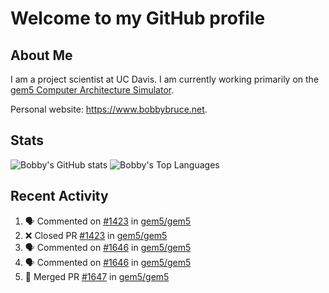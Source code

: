 # Welcome to my GitHub profile

## About Me

I am a project scientist at UC Davis. I am currently working primarily on the [gem5 Computer Architecture Simulator](https://github.com/gem5).

Personal website: <https://www.bobbybruce.net>.

## Stats

![Bobby's GitHub stats](https://github-readme-stats.vercel.app/api?username=bobbyrbruce&show_icons=true&theme=responsive&include_all_commits=true&count_private=true&show=reviews&disable_animations=true)
![Bobby's Top Languages ](https://github-readme-stats.vercel.app/api/top-langs/?username=bobbyrbruce&layout=compact&theme=responsive&count_private=true&langs_count=10&disable_animations=true)

## Recent Activity

<!--START_SECTION:activity-->
1. 🗣 Commented on [#1423](https://github.com/gem5/gem5/pull/1423#issuecomment-2403500615) in [gem5/gem5](https://github.com/gem5/gem5)
2. ❌ Closed PR [#1423](https://github.com/gem5/gem5/pull/1423) in [gem5/gem5](https://github.com/gem5/gem5)
3. 🗣 Commented on [#1646](https://github.com/gem5/gem5/pull/1646#issuecomment-2403498258) in [gem5/gem5](https://github.com/gem5/gem5)
4. 🗣 Commented on [#1646](https://github.com/gem5/gem5/pull/1646#issuecomment-2403497365) in [gem5/gem5](https://github.com/gem5/gem5)
5. 🎉 Merged PR [#1647](https://github.com/gem5/gem5/pull/1647) in [gem5/gem5](https://github.com/gem5/gem5)
<!--END_SECTION:activity-->

